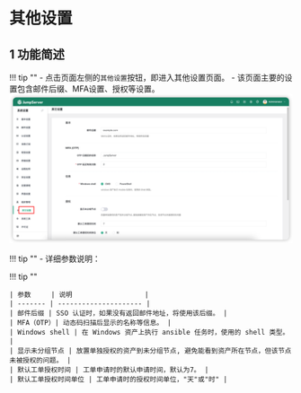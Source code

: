 # 其他设置
## 1 功能简述
!!! tip ""
    - 点击页面左侧的`其他设置`按钮，即进入其他设置页面。
    - 该页面主要的设置包含邮件后缀、MFA设置、授权等设置。
![othen01](../../img/othen01.png)

!!! tip ""
    - 详细参数说明：

!!! tip ""

    | 参数     | 说明                  |
    | ------- | --------------------- |
    | 邮件后缀 | SSO 认证时，如果没有返回邮件地址，将使用该后缀。 |
    | MFA（OTP）| 动态码扫描后显示的名称等信息。 |
    | Windows shell | 在 Windows 资产上执行 ansible 任务时，使用的 shell 类型。 |
    | 显示未分组节点 | 放置单独授权的资产到未分组节点, 避免能看到资产所在节点，但该节点未被授权的问题。 |
    | 默认工单授权时间 | 工单申请时的默认申请时间，默认为7。 |
    | 默认工单授权时间单位 | 工单申请时的授权时间单位，"天"或"时" |